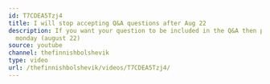 ```yaml
---
id: T7CDEA5Tzj4
title: I will stop accepting Q&A questions after Aug 22
description: If you want your question to be included in the Q&A then post it by next
  monday (august 22)
source: youtube
channel: thefinnishbolshevik
type: video
url: /thefinnishbolshevik/videos/T7CDEA5Tzj4/
---
```

